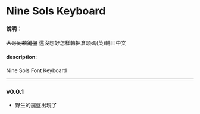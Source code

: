 # Nine Sols Keyboard


#### 說明：

~~大哥同款鍵盤~~
還沒想好怎樣轉把倉頡碼(英)轉回中文

#### description: 

Nine Sols Font Keyboard

---

###  v0.0.1

-  野生的鍵盤出現了
